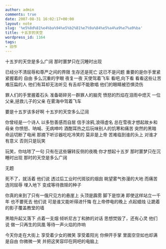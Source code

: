 ```yaml
---
author: admin
comments: true
date: 2007-08-31 16:02:17+00:00
layout: note
slug: '%e5%8d%81%e4%ba%94%e5%b2%81%e7%9a%84%e5%a4%a9%e7%a9%ba'
title: 十五岁的天空
wordpress_id: 1164
tags:
- 旧作
---
```


十五岁的天空是多么广阔
那时噩梦只在沉睡时出现

已经分不清屈辱和尊严之间的界限
生存还是死亡
这已不是问题
重要的是你手里紧紧握着的
自由
多么沉重的字眼
夜复一夜
天使驾着飞车
看吧,向下看
看看这些让苦难压扁的人
他们有耳却无法听见
有舌却不能歌唱
他们的眼睛被恐惧烫伤

罪人们的手里握着石头
准备砸碎另一群罪人的脑壳
愤怒的烈焰在泪雨中熄灭
一位父亲,拯救儿子的父亲
在雾海中驾着飞车

要是十五岁该多好啊
十五岁的天空多么辽阔

你曾经是一个诗人
以多愁善感而自居
信手涂鸦,浪得虚名
总在雪夜才想起故乡和母亲
你愤怒、呐喊、无病呻吟
酒酣耳热之后玩味别人的饥寒和痛苦
突然的黑暗
命运切断了电闸
那摘下听诊器吃吃冷笑的
莫非是上帝
苦难临到谁的头上
对谁才有意义
否则只是玩笑

玩笑，你咕哝了一句
只有在这些辗转反侧的夜晚
你才想起十五岁
那时噩梦只在沉睡时出现
那时的天空是多么广阔

无题


死不了，就活着
他们说
透过后工业时代斑驳的烟囱
眺望雾气弥漫的大地
而痛苦连同屈辱
埋入地下
变成等待救赎的种子

你真的来到了只有一俄尺见方的悬崖上
头顶是霹雳
脚下是惊涛
即使这样站立一千年
也不要死去
他们说
可是谁又能听得进忏悔
在上帝停电的晚上
点起蜡烛
让跪着的影子覆盖教堂的墙

黑暗升起又落下
点着一支烟
倾听尼古丁和肺的对话
思想焚毁了，还有心灵
他们说
做一只再生的凤凰
等待一声火焰的炸响

今天你走在大街上
享受着少女的微笑
享受着阳光
你伸开手掌
里面空空如也却满是自由
你微微一笑
并把这笑容印在网吧的电脑上 
